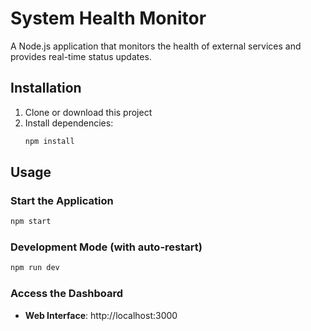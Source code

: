 # System Health Monitor

A Node.js application that monitors the health of external services and provides real-time status updates.

## Installation

1. Clone or download this project
2. Install dependencies:
   ```bash
   npm install
   ```

## Usage

### Start the Application
```bash
npm start
```

### Development Mode (with auto-restart)
```bash
npm run dev
```

### Access the Dashboard
- **Web Interface**: http://localhost:3000

